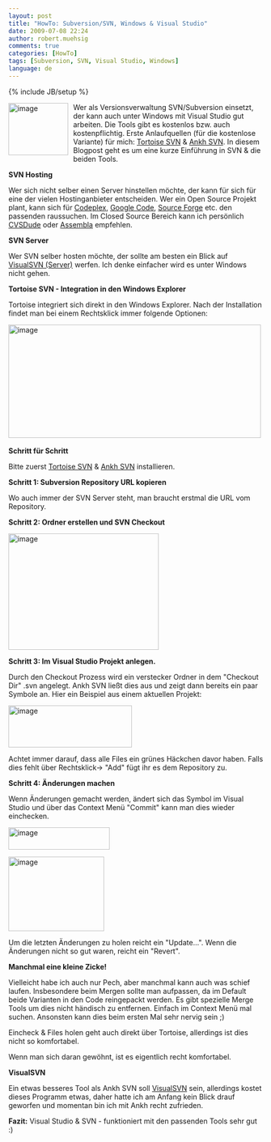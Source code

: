 ```yaml
---
layout: post
title: "HowTo: Subversion/SVN, Windows & Visual Studio"
date: 2009-07-08 22:24
author: robert.muehsig
comments: true
categories: [HowTo]
tags: [Subversion, SVN, Visual Studio, Windows]
language: de
---
```

{% include JB/setup %}
<p><a href="{{BASE_PATH}}/assets/wp-images-de/image771.png"><img style="border-right: 0px; border-top: 0px; margin: 0px 10px 0px 0px; border-left: 0px; border-bottom: 0px" height="103" alt="image" src="{{BASE_PATH}}/assets/wp-images-de/image-thumb749.png" width="118" align="left" border="0"></a>Wer als Versionsverwaltung SVN/Subversion einsetzt, der kann auch unter Windows mit Visual Studio gut arbeiten. Die Tools gibt es kostenlos bzw. auch kostenpflichtig. Erste Anlaufquellen (für die kostenlose Variante) für mich: <a href="http://tortoisesvn.tigris.org/">Tortoise SVN</a> &amp; <a href="http://ankhsvn.open.collab.net/">Ankh SVN</a>. In diesem Blogpost geht es um eine kurze Einführung in SVN &amp; die beiden Tools.</p><p><strong>SVN Hosting</strong></p> <p>Wer sich nicht selber einen Server hinstellen möchte, der kann für sich für eine der vielen Hostinganbieter entscheiden. Wer ein Open Source Projekt plant, kann sich für <a href="http://www.codeplex.com/">Codeplex</a>, <a href="http://code.google.com/intl/de-DE/projecthosting/">Google Code</a>, <a href="http://sourceforge.net/">Source Forge</a> etc. den passenden raussuchen. Im Closed Source Bereich kann ich persönlich <a href="http://cvsdude.com/">CVSDude</a> oder <a href="http://www.assembla.com/">Assembla</a> empfehlen.</p> <p><strong>SVN Server</strong></p> <p>Wer SVN selber hosten möchte, der sollte am besten ein Blick auf <a href="http://www.visualsvn.com/">VisualSVN (Server)</a> werfen. Ich denke einfacher wird es unter Windows nicht gehen.</p> <p><strong>Tortoise SVN - Integration in den Windows Explorer</strong></p> <p>Tortoise integriert sich direkt in den Windows Explorer. Nach der Installation findet man bei einem Rechtsklick immer folgende Optionen:</p> <p><a href="{{BASE_PATH}}/assets/wp-images-de/image772.png"><img style="border-right: 0px; border-top: 0px; border-left: 0px; border-bottom: 0px" height="224" alt="image" src="{{BASE_PATH}}/assets/wp-images-de/image-thumb750.png" width="499" border="0"></a>&nbsp;</p> <p><strong>Schritt für Schritt </strong></p> <p>Bitte zuerst <a href="http://tortoisesvn.tigris.org/">Tortoise SVN</a> &amp; <a href="http://ankhsvn.open.collab.net/">Ankh SVN</a> installieren.</p> <p><strong>Schritt 1: Subversion Repository URL kopieren</strong></p> <p>Wo auch immer der SVN Server steht, man braucht erstmal die URL vom Repository. </p> <p><strong>Schritt 2: Ordner erstellen und SVN Checkout</strong></p> <p><a href="{{BASE_PATH}}/assets/wp-images-de/image773.png"><img style="border-right: 0px; border-top: 0px; border-left: 0px; border-bottom: 0px" height="230" alt="image" src="{{BASE_PATH}}/assets/wp-images-de/image-thumb751.png" width="297" border="0"></a> </p> <p><strong>Schritt 3: Im Visual Studio Projekt anlegen.</strong> </p> <p>Durch den Checkout Prozess wird ein verstecker Ordner in dem "Checkout Dir" .svn angelegt. Ankh SVN ließt dies aus und zeigt dann bereits ein paar Symbole an. Hier ein Beispiel aus einem aktuellen Projekt:</p> <p><a href="{{BASE_PATH}}/assets/wp-images-de/image774.png"><img style="border-right: 0px; border-top: 0px; border-left: 0px; border-bottom: 0px" height="83" alt="image" src="{{BASE_PATH}}/assets/wp-images-de/image-thumb752.png" width="244" border="0"></a> </p> <p>Achtet immer darauf, dass alle Files ein grünes Häckchen davor haben. Falls dies fehlt über Rechtsklick-&gt; "Add" fügt ihr es dem Repository zu.</p> <p><strong>Schritt 4: Änderungen machen</strong></p> <p>Wenn Änderungen gemacht werden, ändert sich das Symbol im Visual Studio und über das Context Menü "Commit" kann man dies wieder einchecken.</p> <p><a href="{{BASE_PATH}}/assets/wp-images-de/image775.png"><img style="border-right: 0px; border-top: 0px; border-left: 0px; border-bottom: 0px" height="44" alt="image" src="{{BASE_PATH}}/assets/wp-images-de/image-thumb753.png" width="200" border="0"></a> </p> <p><a href="{{BASE_PATH}}/assets/wp-images-de/image776.png"><img style="border-right: 0px; border-top: 0px; border-left: 0px; border-bottom: 0px" height="147" alt="image" src="{{BASE_PATH}}/assets/wp-images-de/image-thumb754.png" width="189" border="0"></a> </p> <p>Um die letzten Änderungen zu holen reicht ein "Update...". Wenn die Änderungen nicht so gut waren, reicht ein "Revert".</p> <p><strong>Manchmal eine kleine Zicke!</strong></p> <p>Vielleicht habe ich auch nur Pech, aber manchmal kann auch was schief laufen. Insbesondere beim Mergen sollte man aufpassen, da im Default beide Varianten in den Code reingepackt werden. Es gibt spezielle Merge Tools um dies nicht händisch zu entfernen. Einfach im Context Menü mal suchen. Ansonsten kann dies beim ersten Mal sehr nervig sein ;)</p> <p>Eincheck &amp; Files holen geht auch direkt über Tortoise, allerdings ist dies nicht so komfortabel. </p> <p>Wenn man sich daran gewöhnt, ist es eigentlich recht komfortabel.</p> <p><strong>VisualSVN</strong></p> <p>Ein etwas besseres Tool als Ankh SVN soll <a href="http://www.visualsvn.com/">VisualSVN</a> sein, allerdings kostet dieses Programm etwas, daher hatte ich am Anfang kein Blick drauf geworfen und momentan bin ich mit Ankh recht zufrieden.</p> <p><strong>Fazit:</strong> Visual Studio &amp; SVN - funktioniert mit den passenden Tools sehr gut :)</p>
